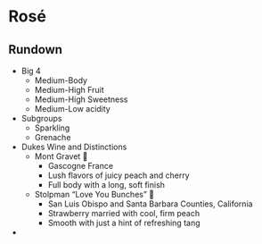 # Rosé
## Rundown
- Big 4
	- Medium-Body
	- Medium-High Fruit
	- Medium-High Sweetness
	- Medium-Low acidity
- Subgroups
	- Sparkling
	- Grenache
- Dukes Wine and Distinctions
	- Mont Gravet 🍷
		- Gascogne France
		- Lush flavors of juicy peach and cherry
		- Full body with a long, soft finish
	- Stolpman “Love You Bunches” 🍷
		- San Luis Obispo and Santa Barbara Counties, California
		- Strawberry married with cool, firm peach
		- Smooth with just a hint of refreshing tang
- 